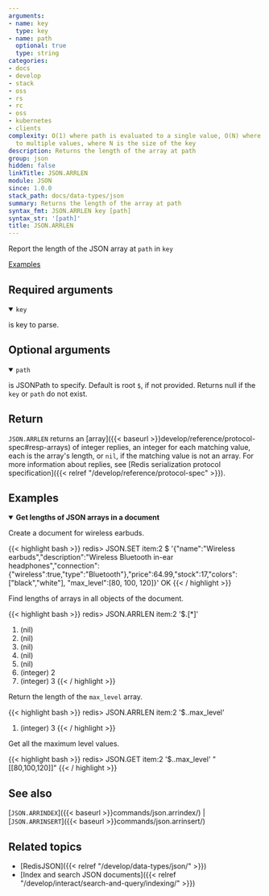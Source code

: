 ```yaml
---
arguments:
- name: key
  type: key
- name: path
  optional: true
  type: string
categories:
- docs
- develop
- stack
- oss
- rs
- rc
- oss
- kubernetes
- clients
complexity: O(1) where path is evaluated to a single value, O(N) where path is evaluated
  to multiple values, where N is the size of the key
description: Returns the length of the array at path
group: json
hidden: false
linkTitle: JSON.ARRLEN
module: JSON
since: 1.0.0
stack_path: docs/data-types/json
summary: Returns the length of the array at path
syntax_fmt: JSON.ARRLEN key [path]
syntax_str: '[path]'
title: JSON.ARRLEN
---
```

Report the length of the JSON array at `path` in `key`

[Examples](#examples)

## Required arguments

<details open><summary><code>key</code></summary> 

is key to parse.
</details>

## Optional arguments

<details open><summary><code>path</code></summary> 

is JSONPath to specify. Default is root `$`, if not provided. Returns null if the `key` or `path` do not exist.
</details>

## Return

`JSON.ARRLEN` returns an [array]({{< baseurl >}}develop/reference/protocol-spec#resp-arrays) of integer replies, an integer for each matching value, each is the array's length, or `nil`, if the matching value is not an array.
For more information about replies, see [Redis serialization protocol specification]({{< relref "/develop/reference/protocol-spec" >}}). 

## Examples

<details open>
<summary><b>Get lengths of JSON arrays in a document</b></summary>

Create a document for wireless earbuds.

{{< highlight bash >}}
redis> JSON.SET item:2 $ '{"name":"Wireless earbuds","description":"Wireless Bluetooth in-ear headphones","connection":{"wireless":true,"type":"Bluetooth"},"price":64.99,"stock":17,"colors":["black","white"], "max_level":[80, 100, 120]}'
OK
{{< / highlight >}}

Find lengths of arrays in all objects of the document.

{{< highlight bash >}}
redis> JSON.ARRLEN item:2 '$.[*]'
1) (nil)
2) (nil)
3) (nil)
4) (nil)
5) (nil)
6) (integer) 2
7) (integer) 3
{{< / highlight >}}

Return the length of the `max_level` array.

{{< highlight bash >}}
redis> JSON.ARRLEN item:2 '$..max_level'
1) (integer) 3
{{< / highlight >}}

Get all the maximum level values.

{{< highlight bash >}}
redis> JSON.GET item:2 '$..max_level'
"[[80,100,120]]"
{{< / highlight >}}

</details>

## See also

[`JSON.ARRINDEX`]({{< baseurl >}}commands/json.arrindex/) | [`JSON.ARRINSERT`]({{< baseurl >}}commands/json.arrinsert/) 

## Related topics

* [RedisJSON]({{< relref "/develop/data-types/json/" >}})
* [Index and search JSON documents]({{< relref "/develop/interact/search-and-query/indexing/" >}})
